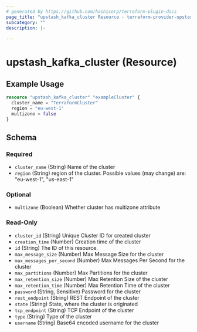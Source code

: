 ```yaml
---
# generated by https://github.com/hashicorp/terraform-plugin-docs
page_title: "upstash_kafka_cluster Resource - terraform-provider-upstash"
subcategory: ""
description: |-
  
---
```


# upstash_kafka_cluster (Resource)



## Example Usage

```terraform
resource "upstash_kafka_cluster" "exampleCluster" {
  cluster_name = "TerraformCluster"
  region = "eu-west-1"
  multizone = false
}
```

<!-- schema generated by tfplugindocs -->
## Schema

### Required

- `cluster_name` (String) Name of the cluster
- `region` (String) region of the cluster. Possible values (may change) are: "eu-west-1", "us-east-1"

### Optional

- `multizone` (Boolean) Whether cluster has multizone attribute

### Read-Only

- `cluster_id` (String) Unique Cluster ID for created cluster
- `creation_time` (Number) Creation time of the cluster
- `id` (String) The ID of this resource.
- `max_message_size` (Number) Max Message Size for the cluster
- `max_messages_per_second` (Number) Max Messages Per Second for the cluster
- `max_partitions` (Number) Max Partitions for the cluster
- `max_retention_size` (Number) Max Retention Size of the cluster
- `max_retention_time` (Number) Max Retention Time of the cluster
- `password` (String, Sensitive) Password for the cluster
- `rest_endpoint` (String) REST Endpoint of the cluster
- `state` (String) State, where the cluster is originated
- `tcp_endpoint` (String) TCP Endpoint of the cluster
- `type` (String) Type of the cluster
- `username` (String) Base64 encoded username for the cluster


